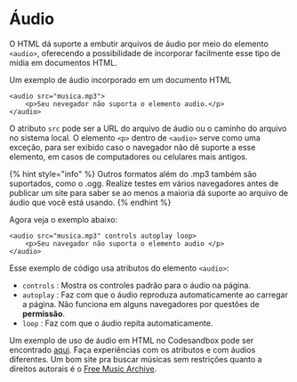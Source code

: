 # Áudio

O HTML dá suporte a embutir arquivos de áudio por meio do elemento `<audio>`, oferecendo a possibilidade de incorporar facilmente esse tipo de mídia em documentos HTML.

Um exemplo de áudio incorporado em um documento HTML

```markup
<audio src="musica.mp3">
    <p>Seu nevegador não suporta o elemento audio.</p>
</audio>
```

O atributo `src` pode ser a URL do arquivo de áudio ou o caminho do arquivo no sistema local. O elemento `<p>` dentro de `<audio>` serve como uma exceção, para ser exibido caso o navegador não dê suporte a esse elemento, em casos de computadores ou celulares mais antigos.

{% hint style="info" %}
Outros formatos além do .mp3 também são suportados, como o .ogg. Realize testes em vários navegadores antes de publicar um site para saber se ao menos a maioria dá suporte ao arquivo de áudio que você está usando.
{% endhint %}

Agora veja o exemplo abaixo:

```markup
<audio src="musica.mp3" controls autoplay loop>
    <p>Seu navegador não suporta o elemento audio </p>
</audio>
```

Esse exemplo de código usa atributos do elemento `<audio>`:

* `controls` : Mostra os controles padrão para o áudio na página.
* `autoplay` : Faz com que o áudio reproduza automaticamente ao carregar a página. Não funciona em alguns navegadores por questões de **permissão**.
* `loop` : Faz com que o áudio repita automaticamente.

Um exemplo de uso de áudio em HTML no Codesandbox pode ser encontrado [aqui](https://codesandbox.io/s/04-audio-28xmr?file=/index.html). Faça experiências com os atributos e com áudios diferentes. Um bom site pra buscar músicas sem restrições quanto a direitos autorais é o [Free Music Archive](https://www.freemusicarchive.org/).

